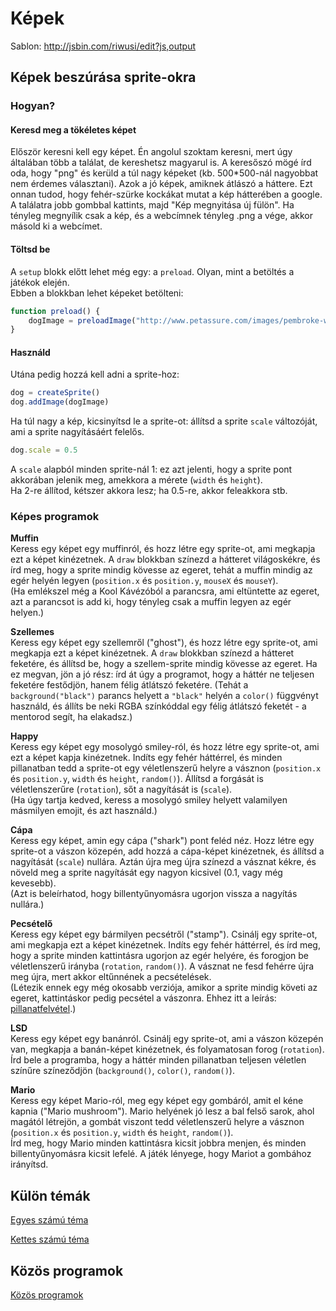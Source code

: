 # Képek

Sablon: http://jsbin.com/riwusi/edit?js,output  

## Képek beszúrása sprite-okra

### Hogyan?

#### Keresd meg a tökéletes képet

Először keresni kell egy képet. Én angolul szoktam keresni, mert úgy általában több a találat, de kereshetsz magyarul is. A keresőszó mögé írd oda, hogy "png" és kerüld a túl nagy képeket (kb. 500*500-nál nagyobbat nem érdemes választani).
Azok a jó képek, amiknek átlászó a háttere. Ezt onnan tudod, hogy fehér-szürke kockákat mutat a kép hátterében a google.    
A találatra jobb gombbal kattints, majd "Kép megnyitása új fülön". Ha tényleg megnyílik csak a kép, és a webcímnek tényleg .png a vége, akkor másold ki a webcímet.  


#### Töltsd be

A `setup` blokk előtt lehet még egy: a `preload`. Olyan, mint a betöltés a játékok elején.  
Ebben a blokkban lehet képeket betölteni:  
```JavaScript
function preload() {
    dogImage = preloadImage("http://www.petassure.com/images/pembroke-welsh-corgi.png")
}
```

#### Használd

Utána pedig hozzá kell adni a sprite-hoz:  
```JavaScript
dog = createSprite()
dog.addImage(dogImage)
```

Ha túl nagy a kép, kicsinyítsd le a sprite-ot: állítsd a sprite `scale` változóját, ami a sprite nagyításáért felelős.  
```JavaScript
dog.scale = 0.5
```
A `scale` alapból minden sprite-nál 1: ez azt jelenti, hogy a sprite pont akkorában jelenik meg, amekkora a mérete (`width` és `height`).  
Ha 2-re állítod, kétszer akkora lesz; ha 0.5-re, akkor feleakkora stb.  

### Képes programok

__Muffin__  
Keress egy képet egy muffinról, és hozz létre egy sprite-ot, ami megkapja ezt a képet kinézetnek. A `draw` blokkban színezd a hátteret világoskékre, és írd meg, hogy a sprite mindig kövesse az egeret, tehát a muffin mindig az egér helyén legyen (`position.x` és `position.y`, `mouseX` és `mouseY`).  
(Ha emlékszel még a Kool Kávézóból a parancsra, ami eltüntette az egeret, azt a parancsot is add ki, hogy tényleg csak a muffin legyen az egér helyen.)

__Szellemes__  
Keress egy képet egy szellemről ("ghost"), és hozz létre egy sprite-ot, ami megkapja ezt a képet kinézetnek. A `draw` blokkban színezd a hátteret feketére, és állítsd be, hogy a szellem-sprite mindig kövesse az egeret. Ha ez megvan, jön a jó rész: írd át úgy a programot, hogy a háttér ne teljesen feketére festődjön, hanem félig átlátszó feketére. (Tehát a `background("black")` parancs helyett a `"black"` helyén a `color()` függvényt használd, és állíts be neki RGBA színkóddal egy félig átlátszó feketét - a mentorod segít, ha elakadsz.)  

__Happy__  
Keress egy képet egy mosolygó smiley-ról, és hozz létre egy sprite-ot, ami ezt a képet kapja kinézetnek. Indíts egy fehér háttérrel, és minden pillanatban tedd a sprite-ot egy véletlenszerű helyre a vásznon (`position.x` és `position.y`, `width` és `height`, `random()`). Állítsd a forgását is véletlenszerűre (`rotation`), sőt a nagyítását is (`scale`).  
(Ha úgy tartja kedved, keress a mosolygó smiley helyett valamilyen másmilyen emojit, és azt használd.)  

__Cápa__  
Keress egy képet, amin egy cápa ("shark") pont feléd néz. Hozz létre egy sprite-ot a vászon közepén, add hozzá a cápa-képet kinézetnek, és állítsd a nagyítását (`scale`) nullára. Aztán újra meg újra színezd a vásznat kékre, és növeld meg a sprite nagyítását egy nagyon kicsivel (0.1, vagy még kevesebb).  
(Azt is beleírhatod, hogy billentyűnyomásra ugorjon vissza a nagyítás nullára.)  

__Pecsételő__  
Keress egy képet egy bármilyen pecsétről ("stamp"). Csinálj egy sprite-ot, ami megkapja ezt a képet kinézetnek. Indíts egy fehér háttérrel, és írd meg, hogy a sprite minden kattintásra ugorjon az egér helyére, és forogjon be véletlenszerű irányba (`rotation`, `random()`). A vásznat ne fesd fehérre újra meg újra, mert akkor eltűnnének a pecsételések.  
(Létezik ennek egy még okosabb verziója, amikor a sprite mindig követi az egeret, kattintáskor pedig pecsétel a vászonra. Ehhez itt a leírás: [pillanatfelvétel](pillanatfelvetel/pillanatfelvetel.md).)  

__LSD__  
Keress egy képet egy banánról. Csinálj egy sprite-ot, ami a vászon közepén van, megkapja a banán-képet kinézetnek, és folyamatosan forog (`rotation`). Írd bele a programba, hogy a háttér minden pillanatban teljesen véletlen színűre színeződjön (`background()`, `color()`, `random()`).    

__Mario__  
Keress egy képet Mario-ról, meg egy képet egy gombáról, amit el kéne kapnia ("Mario mushroom"). Mario helyének jó lesz a bal felső sarok, ahol magától létrejön, a gombát viszont tedd véletlenszerű helyre a vásznon (`position.x` és `position.y`, `width` és `height`, `random()`).  
Írd meg, hogy Mario minden kattintásra kicsit jobbra menjen, és minden billentyűnyomásra kicsit lefelé. A játék lényege, hogy Mariot a gombához irányítsd.  


## Külön témák


[Egyes számú téma](egyes-tema.md)  

[Kettes számú téma](kettes-tema.md)  

## Közös programok


[Közös programok](kozos-programok.md)  
